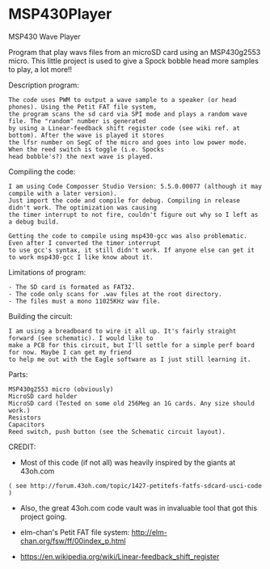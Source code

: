 # MSP430Player
MSP430 Wave Player


Program that play wavs files from an microSD card using an MSP430g2553 micro.
This little project is used to give a Spock bobble head more samples to play, a lot more!!

Description program:

    The code uses PWM to output a wave sample to a speaker (or head phones). Using the Petit FAT file system,
    the program scans the sd card via SPI mode and plays a random wave file. The "random" number is generated
    by using a Linear-feedback shift register code (see wiki ref. at bottom). After the wave is played it stores
    the lfsr number on SegC of the micro and goes into low power mode. When the reed switch is toggle (i.e. Spocks
    head bobble's?) the next wave is played.

Compiling the code:

    I am using Code Composser Studio Version: 5.5.0.00077 (although it may compile with a later version). 
    Just import the code and compile for debug. Compiling in release didn't work. The optimization was causing
    the timer interrupt to not fire, couldn't figure out why so I left as a debug build.
    
    Getting the code to compile using msp430-gcc was also problematic. Even after I converted the timer interrupt
    to use gcc's syntax, it still didn't work. If anyone else can get it to work msp430-gcc I like know about it.

Limitations of program:

    - The SD card is formated as FAT32.
    - The code only scans for .wav files at the root directory. 
    - The files must a mono 11025KHz wav file.

Building the circuit:

    I am using a breadboard to wire it all up. It's fairly straight forward (see schematic). I would like to 
    make a PCB for this circuit, but I'll settle for a simple perf board for now. Maybe I can get my friend
    to help me out with the Eagle software as I just still learning it.
    

Parts:

    MSP430g2553 micro (obviously)
    MicroSD card holder
    MicroSD card (Tested on some old 256Meg an 1G cards. Any size should work.)
    Resistors
    Capacitors
    Reed switch, push button (see the Schematic circuit layout).

CREDIT:

   - Most of this code (if not all) was heavily inspired by the giants at 43oh.com
 
    ( see http://forum.43oh.com/topic/1427-petitefs-fatfs-sdcard-usci-code )
   
   - Also, the great 43oh.com code vault was in invaluable tool that got this project going.

   - elm-chan's Petit FAT file system: http://elm-chan.org/fsw/ff/00index_p.html

   - https://en.wikipedia.org/wiki/Linear-feedback_shift_register



